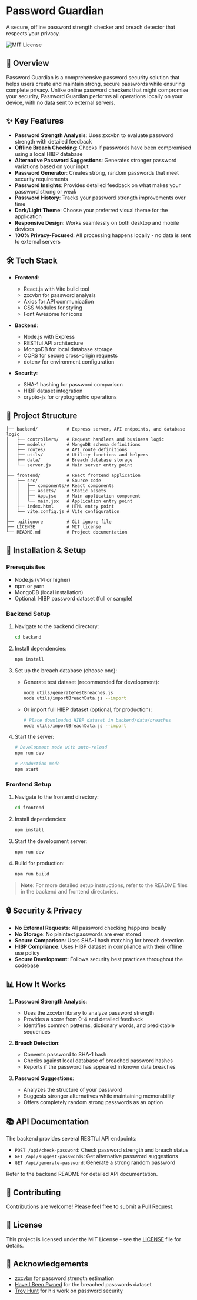# Password Guardian

A secure, offline password strength checker and breach detector that respects your privacy.

![MIT License](https://img.shields.io/badge/license-MIT-blue.svg)

## 🔐 Overview

Password Guardian is a comprehensive password security solution that helps users create and maintain strong, secure passwords while ensuring complete privacy. Unlike online password checkers that might compromise your security, Password Guardian performs all operations locally on your device, with no data sent to external servers.

## ✨ Key Features

- **Password Strength Analysis**: Uses zxcvbn to evaluate password strength with detailed feedback
- **Offline Breach Checking**: Checks if passwords have been compromised using a local HIBP database
- **Alternative Password Suggestions**: Generates stronger password variations based on your input
- **Password Generator**: Creates strong, random passwords that meet security requirements
- **Password Insights**: Provides detailed feedback on what makes your password strong or weak
- **Password History**: Tracks your password strength improvements over time
- **Dark/Light Theme**: Choose your preferred visual theme for the application
- **Responsive Design**: Works seamlessly on both desktop and mobile devices
- **100% Privacy-Focused**: All processing happens locally - no data is sent to external servers

## 🛠️ Tech Stack

- **Frontend**: 
  - React.js with Vite build tool
  - zxcvbn for password analysis
  - Axios for API communication
  - CSS Modules for styling
  - Font Awesome for icons

- **Backend**: 
  - Node.js with Express
  - RESTful API architecture
  - MongoDB for local database storage
  - CORS for secure cross-origin requests
  - dotenv for environment configuration

- **Security**: 
  - SHA-1 hashing for password comparison
  - HIBP dataset integration
  - crypto-js for cryptographic operations

## 📂 Project Structure

```
├── backend/           # Express server, API endpoints, and database logic
│   ├── controllers/   # Request handlers and business logic
│   ├── models/        # MongoDB schema definitions
│   ├── routes/        # API route definitions
│   ├── utils/         # Utility functions and helpers
│   ├── data/          # Breach database storage
│   └── server.js      # Main server entry point
│
├── frontend/          # React frontend application
│   ├── src/           # Source code
│   │   ├── components/# React components
│   │   ├── assets/    # Static assets
│   │   ├── App.jsx    # Main application component
│   │   └── main.jsx   # Application entry point
│   ├── index.html     # HTML entry point
│   └── vite.config.js # Vite configuration
│
├── .gitignore         # Git ignore file
├── LICENSE            # MIT license
└── README.md          # Project documentation
```

## 🚀 Installation & Setup

### Prerequisites

- Node.js (v14 or higher)
- npm or yarn
- MongoDB (local installation)
- Optional: HIBP password dataset (full or sample)

### Backend Setup

1. Navigate to the backend directory:
   ```bash
   cd backend
   ```

2. Install dependencies:
   ```bash
   npm install
   ```

3. Set up the breach database (choose one):
   - Generate test dataset (recommended for development):
     ```bash
     node utils/generateTestBreaches.js
     node utils/importBreachData.js --import
     ```
   - Or import full HIBP dataset (optional, for production):
     ```bash
     # Place downloaded HIBP dataset in backend/data/breaches
     node utils/importBreachData.js --import
     ```

4. Start the server:
   ```bash
   # Development mode with auto-reload
   npm run dev
   
   # Production mode
   npm start
   ```

### Frontend Setup

1. Navigate to the frontend directory:
   ```bash
   cd frontend
   ```

2. Install dependencies:
   ```bash
   npm install
   ```

3. Start the development server:
   ```bash
   npm run dev
   ```

4. Build for production:
   ```bash
   npm run build
   ```

> **Note**: For more detailed setup instructions, refer to the README files in the backend and frontend directories.

## 🔒 Security & Privacy

- **No External Requests**: All password checking happens locally
- **No Storage**: No plaintext passwords are ever stored
- **Secure Comparison**: Uses SHA-1 hash matching for breach detection
- **HIBP Compliance**: Uses HIBP dataset in compliance with their offline use policy
- **Secure Development**: Follows security best practices throughout the codebase

## 📊 How It Works

1. **Password Strength Analysis**:
   - Uses the zxcvbn library to analyze password strength
   - Provides a score from 0-4 and detailed feedback
   - Identifies common patterns, dictionary words, and predictable sequences

2. **Breach Detection**:
   - Converts password to SHA-1 hash
   - Checks against local database of breached password hashes
   - Reports if the password has appeared in known data breaches

3. **Password Suggestions**:
   - Analyzes the structure of your password
   - Suggests stronger alternatives while maintaining memorability
   - Offers completely random strong passwords as an option

## 📚 API Documentation

The backend provides several RESTful API endpoints:

- `POST /api/check-password`: Check password strength and breach status
- `GET /api/suggest-passwords`: Get alternative password suggestions
- `GET /api/generate-password`: Generate a strong random password

Refer to the backend README for detailed API documentation.

## 🤝 Contributing

Contributions are welcome! Please feel free to submit a Pull Request.

## 📄 License

This project is licensed under the MIT License - see the [LICENSE](LICENSE) file for details.

## 🙏 Acknowledgements

- [zxcvbn](https://github.com/dropbox/zxcvbn) for password strength estimation
- [Have I Been Pwned](https://haveibeenpwned.com/) for the breached passwords dataset
- [Troy Hunt](https://www.troyhunt.com/) for his work on password security